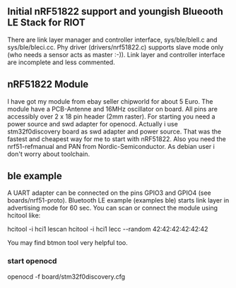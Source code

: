 ## Initial nRF51822 support and youngish Blueooth LE Stack for RIOT
There are link layer manager and controller interface, sys/ble/blell.c and sys/ble/bleci.cc.
Phy driver (drivers/nrf51822.c) supports slave mode only (who needs a sensor acts as master :-)).
Link layer and controller interface are incomplete and less commented.

## nRF51822 Module
I have got my module from ebay seller chipworld for about 5 Euro. The module have a PCB-Antenne and
16MHz oscillator on board. All pins are accessibly over 2 x 18 pin header (2mm raster).
For starting you need a power source and swd adapter for openocd.
Actually i use stm32f0discovery board as swd adapter and power source. That was the fastest and
cheapest way for me to start with nRF51822. Also you need the nrf51-refmanual and PAN from
Nordic-Semiconductor. As debian user i don't worry about toolchain.

## ble example
A UART adapter can be connected on the pins GPIO3 and GPIO4 (see boards/nrf51-proto).
Bluetooth LE example (examples ble) starts link layer in advertising mode for 60 sec.
You can scan or connect the module using hcitool like:

hcitool -i hci1 lescan
hcitool -i hci1 lecc --random 42:42:42:42:42:42

You may find btmon tool very helpful too.

### start openocd
openocd -f board/stm32f0discovery.cfg

